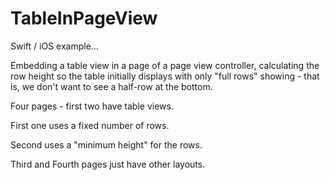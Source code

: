 # TableInPageView

Swift / iOS example...

Embedding a table view in a page of a page view controller, calculating the row height so the table initially displays with only "full rows" showing - that is, we don't want to see a half-row at the bottom.

Four pages - first two have table views. 

First one uses a fixed number of rows.

Second uses a "minimum height" for the rows.

Third and Fourth pages just have other layouts.
